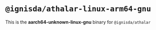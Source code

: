 # `@ignisda/athalar-linux-arm64-gnu`

This is the **aarch64-unknown-linux-gnu** binary for `@ignisda/athalar`
